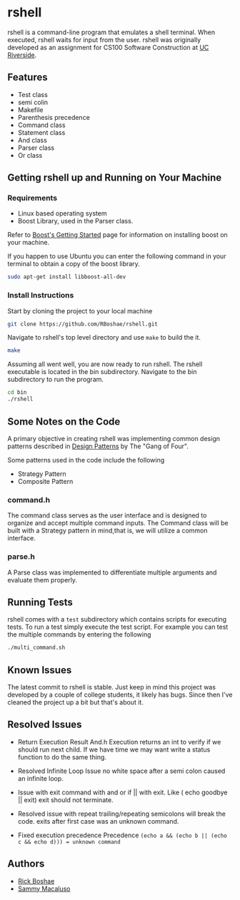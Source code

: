 # rshell

rshell is a command-line program that emulates a shell terminal. When executed,
rshell waits for input from the user. rshell was originally developed as an
assignment for CS100 Software Construction at
[UC Riverside](https://www.engr.ucr.edu/).

## Features

* Test class
* semi colin
* Makefile
* Parenthesis precedence
* Command class
* Statement class
* And class
* Parser class
* Or class

## Getting rshell up and Running on Your Machine

### Requirements

* Linux based operating system
* Boost Library, used in the Parser class.

Refer to [Boost's Getting Started](https://www.boost.org/doc/libs/1_73_0/more/getting_started/unix-variants.html) 
page for information on installing boost on your machine.

If you happen to use Ubuntu you can enter the following command in your 
terminal to obtain a copy of the boost library.

```bash
sudo apt-get install libboost-all-dev
```

### Install Instructions

Start by cloning the project to your local machine

```bash
git clone https://github.com/RBoshae/rshell.git
```

Navigate to rshell's top level directory and use ```make``` to build the it.

```bash
make
```

Assuming all went well, you are now ready to run rshell. The rshell executable
is located in the bin subdirectory. Navigate to the bin subdirectory to run the
program.

```bash
cd bin
./rshell
```

## Some Notes on the Code

A primary objective in creating rshell was implementing common design patterns
described in [Design Patterns](https://en.wikipedia.org/wiki/Design_Patterns)
by The "Gang of Four".

Some patterns used in the code include the following

* Strategy Pattern
* Composite Pattern

### command.h

The command class serves as the user interface and is designed to organize and
accept multiple command inputs. The Command class will be built with a
Strategy pattern in mind,that is, we will utilize a common interface.

### parse.h

A Parse class was implemented to differentiate multiple arguments and evaluate
them properly.

## Running Tests

rshell comes with a ```test``` subdirectory which contains scripts for
executing tests. To run a test simply execute the test script. For example you
can test the multiple commands by entering the following

```bash
./multi_command.sh
```

## Known Issues

The latest commit to rshell is stable. Just keep in mind this project was
developed by a couple of college students, it likely has bugs.
Since then I've cleaned the project up a bit but that's about it.

## Resolved Issues

* Return Execution Result And.h
Execution returns an int to verify if we should run next child. If we have
time we may want write a status function to do the same thing.

* Resolved Infinite Loop Issue
no white space after a semi colon caused an infinite loop.

* Issue with exit command with and or if || with exit. Like
( echo goodbye || exit) exit should not terminate.

* Resolved issue with repeat trailing/repeating semicolons will break the code.
exits after first case was an unknown command.

* Fixed execution precedence
Precedence ```(echo a && (echo b || (echo c && echo d))) = unknown command```

## Authors

* [Rick Boshae](https://www.rboshae.github.io)
* [Sammy Macaluso](https://www.linkedin.com/in/sammy-macaluso/)

